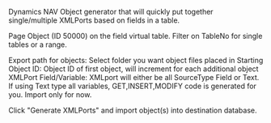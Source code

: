 Dynamics NAV Object generator that will quickly put together single/multiple XMLPorts based on fields in a table. 


Page Object (ID 50000) on the field virtual table. Filter on TableNo for single tables or a range. 

Export path for objects: Select folder you want object files placed in
Starting Object ID: Object ID of first object, will increment for each additional object
XMLPort Field/Variable: XMLport will either be all SourceType Field or Text. If using Text type all variables, GET,INSERT,MODIFY code is generated for you. Import only for now. 

Click "Generate XMLPorts" and import object(s) into destination database.

